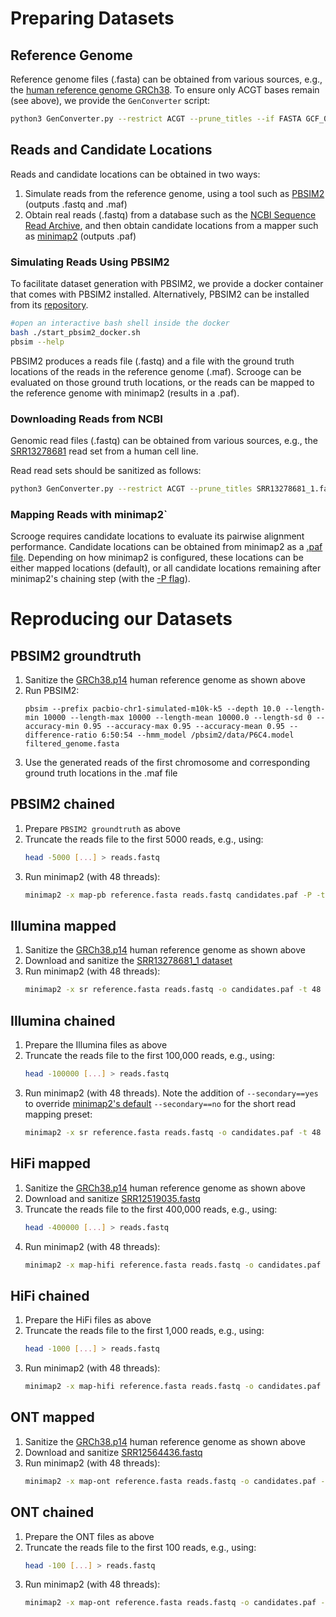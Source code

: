 
# **Preparing Datasets**

## **Reference Genome**

Reference genome files (.fasta) can be obtained from various sources, e.g., the [human reference genome GRCh38](https://www.ncbi.nlm.nih.gov/genome/guide/human/).
To ensure only ACGT bases remain (see above), we provide the `GenConverter` script:

```bash
python3 GenConverter.py --restrict ACGT --prune_titles --if FASTA GCF_000001405.39_GRCh38.p13_genomic.fna filtered_genome.fasta
```

## Reads and Candidate Locations

Reads and candidate locations can be obtained in two ways:
1. Simulate reads from the reference genome, using a tool such as [PBSIM2](https://github.com/yukiteruono/pbsim2) (outputs .fastq and .maf)
2. Obtain real reads (.fastq) from a database such as the [NCBI Sequence Read Archive](https://trace.ncbi.nlm.nih.gov/Traces/sra/), and then obtain candidate locations from a mapper such as [minimap2](https://github.com/lh3/minimap2) (outputs .paf)

### **Simulating Reads Using PBSIM2**

To facilitate dataset generation with PBSIM2, we provide a docker container that comes with PBSIM2 installed. Alternatively, PBSIM2 can be installed from its [repository](https://github.com/yukiteruono/pbsim2).

```bash
#open an interactive bash shell inside the docker
bash ./start_pbsim2_docker.sh
pbsim --help
```

PBSIM2 produces a reads file (.fastq) and a file with the ground truth locations of the reads in the reference genome (.maf). Scrooge can be evaluated on those ground truth locations, or the reads can be mapped to the reference genome with minimap2 (results in a .paf).

### **Downloading Reads from NCBI**

Genomic read files (.fastq) can be obtained from various sources, e.g., the [SRR13278681](https://www.ncbi.nlm.nih.gov/sra/?term=SRR13278681) read set from a human cell line.

Read read sets should be sanitized as follows:
```bash
python3 GenConverter.py --restrict ACGT --prune_titles SRR13278681_1.fastq SRR13278681_1_sanitized.fastq
```

### **Mapping Reads with minimap2**`

Scrooge requires candidate locations to evaluate its pairwise alignment performance. Candidate locations can be obtained from minimap2 as a [.paf file](https://lh3.github.io/minimap2/minimap2.html#10). Depending on how minimap2 is configured, these locations can be either mapped locations (default), or all candidate locations remaining after minimap2's chaining step (with the [-P flag](https://lh3.github.io/minimap2/minimap2.html#5)).


# Reproducing our Datasets

## PBSIM2 groundtruth
1. Sanitize the [GRCh38.p14](https://www.ncbi.nlm.nih.gov/assembly/GCF_000001405.39/) human reference genome as shown above
2. Run PBSIM2:
    ```
    pbsim --prefix pacbio-chr1-simulated-m10k-k5 --depth 10.0 --length-min 10000 --length-max 10000 --length-mean 10000.0 --length-sd 0 --accuracy-min 0.95 --accuracy-max 0.95 --accuracy-mean 0.95 --difference-ratio 6:50:54 --hmm_model /pbsim2/data/P6C4.model filtered_genome.fasta
    ```
3. Use the generated reads of the first chromosome and corresponding ground truth locations in the .maf file

## PBSIM2 chained
1. Prepare `PBSIM2 groundtruth` as above
2. Truncate the reads file to the first 5000 reads, e.g., using:
    ```bash
    head -5000 [...] > reads.fastq
    ```
3. Run minimap2 (with 48 threads):
    ```bash
    minimap2 -x map-pb reference.fasta reads.fastq candidates.paf -P -t 48
    ```

## Illumina mapped

1. Sanitize the [GRCh38.p14](https://www.ncbi.nlm.nih.gov/assembly/GCF_000001405.39/) human reference genome as shown above
2. Download and sanitize the [SRR13278681_1 dataset](https://www.ncbi.nlm.nih.gov/sra/?term=SRR13278681)
3. Run minimap2 (with 48 threads):
    ```bash
    minimap2 -x sr reference.fasta reads.fastq -o candidates.paf -t 48
    ```

## Illumina chained
1. Prepare the Illumina files as above
2. Truncate the reads file to the first 100,000 reads, e.g., using:
    ```bash
    head -100000 [...] > reads.fastq
    ```
3. Run minimap2 (with 48 threads). Note the addition of `--secondary==yes` to override [minimap2's default](https://lh3.github.io/minimap2/minimap2.html#8) `--secondary==no` for the short read mapping preset:
    ```bash
    minimap2 -x sr reference.fasta reads.fastq -o candidates.paf -t 48  --secondary=yes -P
    ```

## HiFi mapped
1. Sanitize the [GRCh38.p14](https://www.ncbi.nlm.nih.gov/assembly/GCF_000001405.39/) human reference genome as shown above
2. Download and sanitize [SRR12519035.fastq](https://www.ncbi.nlm.nih.gov/sra/?term=SRR12519035)
3. Truncate the reads file to the first 400,000 reads, e.g., using:
    ```bash
    head -400000 [...] > reads.fastq
    ```
4. Run minimap2 (with 48 threads):
    ```bash
    minimap2 -x map-hifi reference.fasta reads.fastq -o candidates.paf -t 48
    ```

## HiFi chained
1. Prepare the HiFi files as above
2. Truncate the reads file to the first 1,000 reads, e.g., using:
    ```bash
    head -1000 [...] > reads.fastq
    ```
3. Run minimap2 (with 48 threads):
    ```bash
    minimap2 -x map-hifi reference.fasta reads.fastq -o candidates.paf -t 48 -P
    ```

## ONT mapped
1. Sanitize the [GRCh38.p14](https://www.ncbi.nlm.nih.gov/assembly/GCF_000001405.39/) human reference genome as shown above
2. Download and sanitize [SRR12564436.fastq](https://www.ncbi.nlm.nih.gov/sra/?term=SRR12564436)
3. Run minimap2 (with 48 threads):
    ```bash
    minimap2 -x map-ont reference.fasta reads.fastq -o candidates.paf -t 48

## ONT chained
1. Prepare the ONT files as above
2. Truncate the reads file to the first 100 reads, e.g., using:
    ```bash
    head -100 [...] > reads.fastq
    ```
3. Run minimap2 (with 48 threads):
    ```bash
    minimap2 -x map-ont reference.fasta reads.fastq -o candidates.paf -t 48 -P
